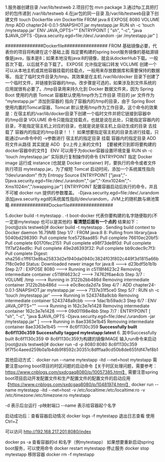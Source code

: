 1.服务器创建目录 /var/lib/testweb
2.项目打包 mvn package 
3.通过ftp工具把打好的包传递到 /var/lib/testweb
4.在jar包的同一目录 及/var/lib/testweb目录下创建文件 touch Dockerfile
vim Dockerfile
FROM java:8
EXPOSE 8080
VOLUME /tmp
ADD chapter24-0.0.1-SNAPSHOT.jar mytestapp.jar
RUN sh -c 'touch /mytestapp.jar'
ENV JAVA_OPTS=""
ENTRYPOINT [ "sh", "-c", "java $JAVA_OPTS -Djava.security.egd=file:/dev/./urandom -jar /mytestapp.jar" ]

##############Dockerfile################
FROM 基础镜像必要，代表你的项目将构建在这个基础上面
     指定要构建的spring boot服务镜像的基础源镜像是java，版本是8；如果本地没有java:8的镜像，就会从dockerHub下载。一般首次下载，以后就不会下载了。
EXPOSE 允许指定端口转发
VOLUME 创建一个可以从本地主机或其他容器挂载的挂载点，一般用来存放数据库和需要保持的数据等。
       指定了临时文件目录为/tmp。其效果是在主机 /var/lib/docker 目录下创建了一个临时文件，并链接到容器的/tmp。改步骤是可选的，如果涉及到文件系统的应用就很有必要了。/tmp目录用来持久化到 Docker 数据文件夹，因为 Spring Boot 使用的内嵌 Tomcat 容器默认使用/tmp作为工作目录 
       项目的 jar 文件作为 “mytestapp.jar” 添加到容器的
       指向了容器内的/tmp的目录，由于 Spring Boot 使用内置的Tomcat容器，Tomcat 默认使用/tmp作为工作目录。这个命令的效果是：在宿主机的/var/lib/docker目录下创建一个临时文件并把它链接到容器中的/tmp目录
       VOLUME 命令只能指定挂载点，也就是说在此处，只能指定容器内的目录，不能指定宿主机上对应的目录，也就是说是宿主机上自动生成的目录 去挂载了  容器内的指定的/tmp目录！！！
       如果想要指定宿主机的目录去进行挂载，只能通过run命令中的 -v参数进行 宿主机的指定目录 挂载  容器内的指定目录
ADD 将文件从路径
     其实就是 ADD 【rz上传上来的文件】 【要被拷贝到即将要构建的docker容器中的文件】
ENV 可以用于为docker容器设置环境变量
RUN sh -c 'touch /mytestapp.jar'
    实际执行复制操作的命令
ENTRYPOINT 指定 Docker image 运行成 instance (也就是 Docker container) 时，要执行的命令或者文件
            执行项目 mytestapp.jar。为了缩短 Tomcat 启动时间，添加一个系统属性指向 “/dev/urandom” 作为 Entropy Source
           ENTRYPOINT ["java","-Djava.security.egd=file:/dev/./urandom","-jar","-Xmx1024m","-Xms1024m","/swapping.jar"]
           ENTRYPOINT 配置容器启动后执行的命令，并且不可被 docker run 提供的参数覆盖。
           -Djava.security.egd=file:/dev/./urandom
           添加java.security.egd的系统属性指向/dev/urandom，JVM上的随机数与熵池策略
##############Dockerfile################

5.docker build -t mytestapp .
  -t boot-docker 代表你要构建的名字随便取的(不一定是mytestapp 也可以是其他的) **看清楚后面有一个点的**
结果如下：
[root@zsls testweb]# docker build -t mytestapp .
Sending build context to Docker daemon  16.79MB
Step 1/7 : FROM java:8
8: Pulling from library/java
5040bd298390: Pull complete 
fce5728aad85: Pull complete 
76610ec20bf5: Pull complete 
60170fec2151: Pull complete 
e98f73de8f0d: Pull complete 
11f7af24ed9c: Pull complete 
49e2d6393f32: Pull complete 
bb9cdec9c7f3: Pull complete 
Digest: sha256:c1ff613e8ba25833d2e1940da0940c3824f03f802c449f3d1815a66b7f8c0e9d
Status: Downloaded newer image for java:8
 ---> d23bdf5b1b1b
Step 2/7 : EXPOSE 8080
 ---> Running in c5118f4623c2
Removing intermediate container c5118f4623c2
 ---> 74762f6ae4cb
Step 3/7 : VOLUME /tmp
 ---> Running in 3122b2bb486d
Removing intermediate container 3122b2bb486d
 ---> e0c8ecda2d7a
Step 4/7 : ADD chapter24-0.0.1-SNAPSHOT.jar mytestapp.jar
 ---> 7137e31f5ce0
Step 5/7 : RUN sh -c 'touch /mytestapp.jar'
 ---> Running in 5243748a9cbb
Removing intermediate container 5243748a9cbb
 ---> 1dac1b59adc3
Step 6/7 : ENV JAVA_OPTS=""
 ---> Running in 162c3e7e1428
Removing intermediate container 162c3e7e1428
 ---> 09d01198e4bb
Step 7/7 : ENTRYPOINT [ "sh", "-c", "java $JAVA_OPTS -Djava.security.egd=file:/dev/./urandom -jar /mytestapp.jar" ]<code class="hljs dockerfile"></code>
 ---> Running in 8ae3363e1b45
Removing intermediate container 8ae3363e1b45
 ---> 8c6f1130c359
**Successfully built 8c6f1130c359
Successfully tagged mytestapp:latest**
6.
其中Successfully built 8c6f1130c359 中 8c6f1130c359为构建的镜像IMAGE
输入run命令来启动
[root@zsls testweb]# docker run -d -p 8080:8080 8c6f1130c359
9f7f5c4aeed259b0a1b4db9f8592c30351c8dfffaa9cd50b8de655fdf47ef8b1

其他启动方式：
    docker run --name mytestapp -itd --net=host  mytestapp 
    需要注意spring boot项目的时区问题的启动命令【关于时区处理问题，需要参考：https://www.cnblogs.com/sxdcgaq8080/p/10057385.html】
    需要注意spring boot项目启动开发配置文件和生产配置文件的配置文件的启动应用【https://www.cnblogs.com/sxdcgaq8080/p/10481974.html】
    docker run --name mytestapp -itd --net=host -v /etc/localtime:/etc/localtime:ro  -v /etc/timezone:/etc/timezone:ro  mytestapp

-d 表示后台运行
-p映射端口
--name 表示给容器起个名字

启动成功后：查看容器启动情况
docker logs -f mytestapp
退出日志查看 使用
Ctrl+Z

可以访问 http://192.168.217.201:8080/index

docker ps -a 查看容器的id 和名字（例mytestapp）
如果想要重新启动spring boot服务，可以使用命令
docker restart mytestapp
停止服务
docker stop mytestapp
移除容器
docker rm -f mytestapp